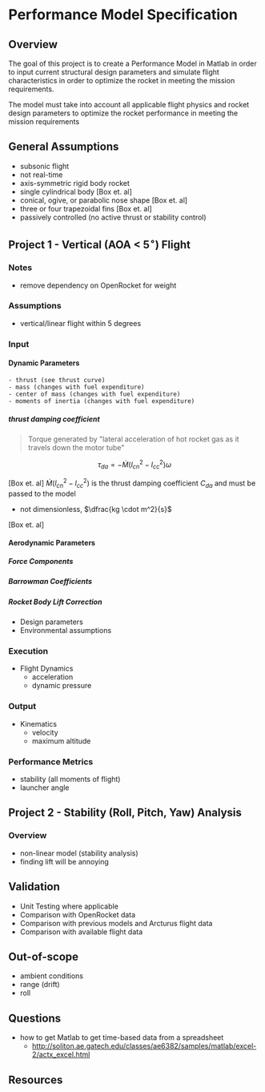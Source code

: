 # Performance Model Specification

## Overview 
The goal of this project is to create a Performance Model in Matlab in order to input current structural design parameters and simulate flight characteristics in order to optimize the rocket in meeting the mission requirements.

The model must take into account all applicable flight physics and rocket design parameters to optimize the rocket performance in meeting the mission requirements

## General Assumptions
- subsonic flight
- not real-time
- axis-symmetric rigid body rocket
- single cylindrical body [Box et. al]
- conical, ogive, or parabolic nose shape [Box et. al]
- three or four trapezoidal fins [Box et. al]
- passively controlled (no active thrust or stability control)
 
## Project 1 - Vertical (AOA < 5$^\circ$) Flight

### Notes
 - remove dependency on OpenRocket for weight

### Assumptions
- vertical/linear flight within 5 degrees

### Input

#### Dynamic Parameters
    - thrust (see thrust curve)
    - mass (changes with fuel expenditure)
    - center of mass (changes with fuel expenditure)
    - moments of inertia (changes with fuel expenditure)

##### thrust damping coefficient
  
> Torque generated by "lateral acceleration of hot rocket gas as it travels down the motor tube"

$$ \tau_{da} = - \dot{M} (l^2_{cn}-l^2_{cc}) \omega $$

[Box et. al]
$\dot{M} (l^2_{cn}-l^2_{cc})$ is the thrust damping coefficient $C_{da}$ and must be passed to the model 

- not dimensionless, $\dfrac{kg \cdot m^2}{s}$

[Box et. al]

#### Aerodynamic Parameters

##### Force Components

##### Barrowman Coefficients

##### Rocket Body Lift Correction



- Design parameters
- Environmental assumptions

### Execution
- Flight Dynamics
    - acceleration
    - dynamic pressure

### Output
- Kinematics 
    - velocity
    - maximum altitude

### Performance Metrics
- stability (all moments of flight)
- launcher angle

## Project 2 - Stability (Roll, Pitch, Yaw) Analysis

### Overview
- non-linear model (stability analysis)
 - finding lift will be annoying

## Validation
- Unit Testing where applicable
- Comparison with OpenRocket data
- Comparison with previous models and Arcturus flight data
- Comparison with available flight data

## Out-of-scope
- ambient conditions
- range (drift)
- roll

## Questions
- how to get Matlab to get time-based data from a spreadsheet
    - http://soliton.ae.gatech.edu/classes/ae6382/samples/matlab/excel-2/actx_excel.html

## Resources
[Thrust Curves]: (http://www.thrustcurve.org/simfilesearch.jsp?id=1591)
[Datcom]: (http://www.holycows.net/datcom/)

